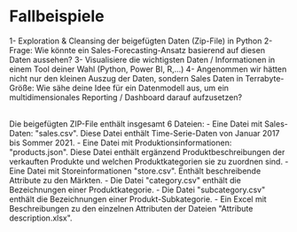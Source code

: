 <h1> Fallbeispiele </h1> 


1- Exploration & Cleansing der beigefügten Daten (Zip-File) in Python
2- Frage: Wie könnte ein Sales-Forecasting-Ansatz basierend auf diesen Daten aussehen?
3- Visualisiere die wichtigsten Daten / Informationen in einem Tool deiner Wahl (Python, Power BI, R,...)
4- Angenommen wir hätten nicht nur den kleinen Auszug der Daten, sondern Sales Daten in Terrabyte-Größe: Wie sähe deine Idee für ein Datenmodell aus, um ein multidimensionales Reporting / Dashboard darauf aufzusetzen?

<br>
Die beigefügten ZIP-File enthält insgesamt 6 Dateien:
- Eine Datei mit Sales- Daten: "sales.csv". Diese Datei enthält Time-Serie-Daten von Januar 2017 bis Sommer 2021.
- Eine Datei mit Produktionsinformationen: "products.json". Diese Datei enthält ergänzend Produktbeschreibungen der verkauften Produkte und welchen Produktkategorien sie zu zuordnen sind.
- Eine Datei mit Storeinformationen "store.csv". Enthält beschreibende Attribute zu den Märkten.
- Die Datei "category.csv" enthält die Bezeichnungen einer Produktkategorie. 
- Die Datei "subcategory.csv" enthält die Bezeichnungen einer Produkt-Subkategorie. 
- Ein Excel mit Beschreibungen zu den einzelnen Attributen der Dateien "Attribute description.xlsx".
